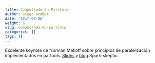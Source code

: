 ```yaml
---
title: Computando en Paralelo
author: Diego Gruber
date: '2017-07-06'
weight: 6
slug: computando-en-paralelo
categories: []
tags: []
---
```


Excelente keynote de Norman Matloff sobre principios de paralelización implementados en partools. [Slides](http://heather.cs.ucdavis.edu/user2017.pdf) y [blog](https://matloff.wordpress.com).Spark-skeptic.